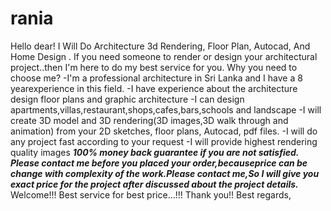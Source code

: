 # rania
Hello dear!  I Will Do Architecture 3d Rendering, Floor Plan, Autocad, And Home Design . If you need someone to render or design your architectural project..then I'm here to do my best service for you.  Why you need to choose me?  -I'm a professional architecture in Sri Lanka and I have a 8 yearexperience in this field.  -I have experience about the  architecture design floor plans  and graphic architecture  -I can design apartments,villas,restaurant,shops,cafes,bars,schools and landscape  -I will create 3D model and 3D rendering(3D images,3D walk through and animation) from your 2D sketches, floor plans, Autocad, pdf files.  -I will do any project fast according to your request  -I will provide highest rendering quality images  ***100% money back guarantee if you are not satisfied.***  ***Please contact me before you placed your order,becauseprice can be change with complexity of the work.Please contact me,So I will give you exact price for the project after discussed about the project details.***  Welcome!!!  Best service for best price...!!!  Thank you!!  Best regards,
